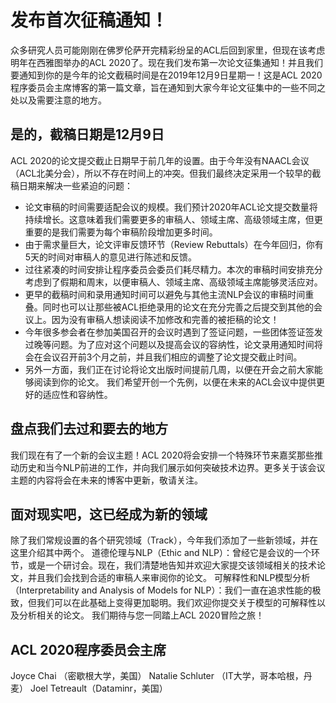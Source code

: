 # 发布首次征稿通知！
众多研究人员可能刚刚在佛罗伦萨开完精彩纷呈的ACL后回到家里，但现在该考虑明年在西雅图举办的ACL 2020了。现在我们发布第一次论文征集通知！并且我们要通知到你的是今年的论文截稿时间是在2019年12月9日星期一！这是ACL 2020程序委员会主席博客的第一篇文章，旨在通知到大家今年论文征集中的一些不同之处以及需要注意的地方。

## 是的，截稿日期是12月9日
ACL 2020的论文提交截止日期早于前几年的设置。由于今年没有NAACL会议（ACL北美分会），所以不存在时间上的冲突。但我们最终决定采用一个较早的截稿日期来解决一些紧迫的问题：
- 论文审稿的时间需要适配会议的规模。我们预计2020年ACL论文提交数量将持续增长。这意味着我们需要更多的审稿人、领域主席、高级领域主席，但更重要的是我们需要为每个审稿阶段增加更多时间。
- 由于需求量巨大，论文评审反馈环节（Review Rebuttals）在今年回归，你有5天的时间对审稿人的意见进行陈述和反馈。
- 过往紧凑的时间安排让程序委员会委员们耗尽精力。本次的审稿时间安排充分考虑到了假期和周末，以便审稿人、领域主席、高级领域主席能够灵活应对。
- 更早的截稿时间和录用通知时间可以避免与其他主流NLP会议的审稿时间重叠。同时也可以让那些被ACL拒绝录用的论文在充分完善之后提交到其他的会议上。因为没有审稿人想读阅读不加修改和完善的被拒稿的论文！
- 今年很多参会者在参加美国召开的会议时遇到了签证问题，一些团体签证签发过晚等问题。为了应对这个问题以及提高会议的容纳性，论文录用通知时间将会在会议召开前3个月之前，并且我们相应的调整了论文提交截止时间。
- 另外一方面，我们正在讨论将论文出版时间提前几周，以便在开会之前大家能够阅读到你的论文。
我们希望开创一个先例，以便在未来的ACL会议中提供更好的适应性和容纳性。

## 盘点我们去过和要去的地方
我们现在有了一个新的会议主题！ACL 2020将会安排一个特殊环节来嘉奖那些推动历史和当今NLP前进的工作，并向我们展示如何突破技术边界。更多关于该会议主题的内容将会在未来的博客中更新，敬请关注。

## 面对现实吧，这已经成为新的领域
除了我们常规设置的各个研究领域（Track），今年我们添加了一些新领域，并在这里介绍其中两个。
道德伦理与NLP（Ethic and NLP）：曾经它是会议的一个环节，或是一个研讨会。现在，我们清楚地告知并欢迎大家提交该领域相关的技术论文，并且我们会找到合适的审稿人来审阅你的论文。
可解释性和NLP模型分析（Interpretability and Analysis of Models for NLP）：我们一直在追求性能的极致，但我们可以在此基础上变得更加聪明。我们欢迎你提交关于模型的可解释性以及分析相关的论文。
我们期待与您一同踏上ACL 2020冒险之旅！

## ACL 2020程序委员会主席
Joyce Chai （密歇根大学，美国）
Natalie Schluter （IT大学，哥本哈根，丹麦）
Joel Tetreault（Dataminr，美国）